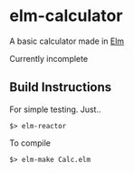 # elm-calculator
A basic calculator made in [Elm](http://elm-lang.org/)

Currently incomplete


## Build Instructions

For simple testing. Just..

```shell
$> elm-reactor
```

To compile

```shell
$> elm-make Calc.elm
```
